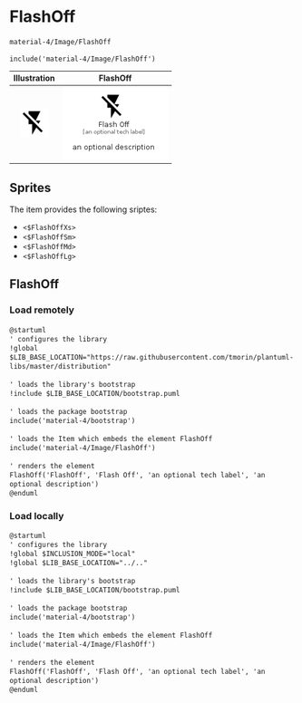 # FlashOff


```text
material-4/Image/FlashOff
```

```text
include('material-4/Image/FlashOff')
```



| Illustration | FlashOff |
| :---: | :---: |
| ![illustration for Illustration](../../material-4/Image/FlashOff.png) | ![illustration for FlashOff](../../material-4/Image/FlashOff.Local.png) |



## Sprites
The item provides the following sriptes:

- `<$FlashOffXs>`
- `<$FlashOffSm>`
- `<$FlashOffMd>`
- `<$FlashOffLg>`





## FlashOff

### Load remotely
```plantuml
@startuml
' configures the library
!global $LIB_BASE_LOCATION="https://raw.githubusercontent.com/tmorin/plantuml-libs/master/distribution"

' loads the library's bootstrap
!include $LIB_BASE_LOCATION/bootstrap.puml

' loads the package bootstrap
include('material-4/bootstrap')

' loads the Item which embeds the element FlashOff
include('material-4/Image/FlashOff')

' renders the element
FlashOff('FlashOff', 'Flash Off', 'an optional tech label', 'an optional description')
@enduml
```

### Load locally
```plantuml
@startuml
' configures the library
!global $INCLUSION_MODE="local"
!global $LIB_BASE_LOCATION="../.."

' loads the library's bootstrap
!include $LIB_BASE_LOCATION/bootstrap.puml

' loads the package bootstrap
include('material-4/bootstrap')

' loads the Item which embeds the element FlashOff
include('material-4/Image/FlashOff')

' renders the element
FlashOff('FlashOff', 'Flash Off', 'an optional tech label', 'an optional description')
@enduml
```

